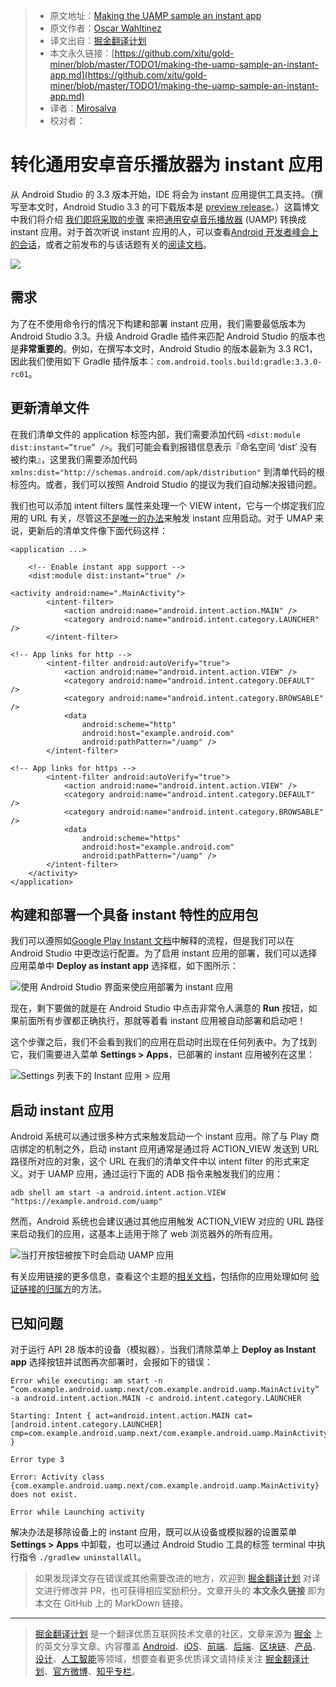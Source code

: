 > * 原文地址：[Making the UAMP sample an instant app](https://medium.com/androiddevelopers/making-the-uamp-sample-an-instant-app-30c3f0a050af)
> * 原文作者：[Oscar Wahltinez](https://medium.com/@owahltinez)
> * 译文出自：[掘金翻译计划](https://github.com/xitu/gold-miner)
> * 本文永久链接：[https://github.com/xitu/gold-miner/blob/master/TODO1/making-the-uamp-sample-an-instant-app.md](https://github.com/xitu/gold-miner/blob/master/TODO1/making-the-uamp-sample-an-instant-app.md)
> * 译者：[Mirosalva](https://github.com/Mirosalva)
> * 校对者：

# 转化通用安卓音乐播放器为 instant 应用

从 Android Studio 的 3.3 版本开始，IDE 将会为 instant 应用提供工具支持。（撰写至本文时，Android Studio 3.3 的可下载版本是 [preview release](https://developer.android.com/studio/preview)。）这篇博文中我们将介绍 [我们即将采取的步骤](https://github.com/googlesamples/android-UniversalMusicPlayer/commit/fc569696dd5dcaf7a8e1fa6bdeea82b30cf5f9d9) 来把[通用安卓音乐播放器](https://github.com/googlesamples/android-UniversalMusicPlayer) (UAMP) 转换成 instant 应用。对于首次听说 instant 应用的人，可以查看[Android 开发者峰会上的会话](https://www.youtube.com/watch?v=L9J2e5PYXNg)，或者之前发布的与该话题有关的[阅读文档](https://developer.android.com/topic/google-play-instant/)。 

![](https://cdn-images-1.medium.com/max/2000/0*c_CwU7uNVestpB4t)

## 需求

为了在不使用命令行的情况下构建和部署 instant 应用，我们需要最低版本为 Android Studio 3.3。升级 Android Gradle 插件来匹配 Android Studio 的版本也是**非常重要的**。例如，在撰写本文时，Android Studio 的版本最新为 3.3 RC1，因此我们使用如下 Gradle 插件版本：`com.android.tools.build:gradle:3.3.0-rc01`。

## 更新清单文件

在我们清单文件的 application 标签内部，我们需要添加代码 `<dist:module dist:instant=”true” />`。我们可能会看到报错信息表示『命名空间 ‘dist’ 没有被约束』，这里我们需要添加代码 `xmlns:dist="http://schemas.android.com/apk/distribution"` 到清单代码的根标签内。或者，我们可以按照 Android Studio 的提议为我们自动解决报错问题。

我们也可以添加 intent filters 属性来处理一个 VIEW intent，它与一个绑定我们应用的 URL 有关，尽管这[不是唯一的办法](https://developer.android.com/topic/google-play-instant/getting-started/feature-plugin#enable-try-now)来触发 instant 应用启动。对于 UMAP 来说，更新后的清单文件像下面代码这样：

```
<application ...>

    <!-- Enable instant app support -->
    <dist:module dist:instant="true" />

<activity android:name=".MainActivity">
        <intent-filter>
            <action android:name="android.intent.action.MAIN" />
            <category android:name="android.intent.category.LAUNCHER" />
        </intent-filter>

<!-- App links for http -->
        <intent-filter android:autoVerify="true">
            <action android:name="android.intent.action.VIEW" />
            <category android:name="android.intent.category.DEFAULT" />
            <category android:name="android.intent.category.BROWSABLE" />
            <data
                android:scheme="http"
                android:host="example.android.com"
                android:pathPattern="/uamp" />
        </intent-filter>

<!-- App links for https -->
        <intent-filter android:autoVerify="true">
            <action android:name="android.intent.action.VIEW" />
            <category android:name="android.intent.category.DEFAULT" />
            <category android:name="android.intent.category.BROWSABLE" />
            <data
                android:scheme="https"
                android:host="example.android.com"
                android:pathPattern="/uamp" />
        </intent-filter>
    </activity>
</application>
```

## 构建和部署一个具备 instant 特性的应用包

我们可以遵照如[Google Play Instant 文档](https://developer.android.com/topic/google-play-instant/getting-started/instant-enabled-app-bundle)中解释的流程，但是我们可以在 Android Studio 中更改运行配置。为了启用 instant 应用的部署，我们可以选择应用菜单中 **Deploy as instant app** 选择框，如下图所示： 

![使用 Android Studio 界面来使应用部署为 instant 应用](https://cdn-images-1.medium.com/max/2000/0*bCe1OhjN7ZVbv2eC)

现在，剩下要做的就是在 Android Studio 中点击非常令人满意的 **Run** 按钮，如果前面所有步骤都正确执行，那就等着看 instant 应用被自动部署和启动吧！

这个步骤之后，我们不会看到我们的应用在启动时出现在任何列表中。为了找到它，我们需要进入菜单 **Settings > Apps**，已部署的 instant 应用被列在这里：

![Settings 列表下的 Instant 应用 > 应用](https://cdn-images-1.medium.com/max/2000/0*YnFwtzi2bG-cSPuZ)

## 启动 instant 应用

Android 系统可以通过很多种方式来触发启动一个 instant 应用。除了与 Play 商店绑定的机制之外，启动 instant 应用通常是通过将 ACTION_VIEW 发送到 URL 路径所对应的对象，这个 URL 在我们的清单文件中以 intent filter 的形式来定义。对于 UAMP 应用，通过运行下面的 ADB 指令来触发我们的应用：

```
adb shell am start -a android.intent.action.VIEW "https://example.android.com/uamp"
```

然而，Android 系统也会建议通过其他应用触发 ACTION_VIEW 对应的 URL 路径来启动我们的应用，这基本上适用于除了 web 浏览器外的所有应用。

![当**打开**按钮被按下时会启动 UAMP 应用](https://cdn-images-1.medium.com/max/2160/0*LMIwDW_RUMO6PtKc)

有关应用链接的更多信息，查看这个主题的[相关文档](https://developer.android.com/training/app-links/instant-app-links)，包括你的应用处理如何 [验证链接的归属方](https://developer.android.com/training/app-links/verify-site-associations)的方法。

## 已知问题

对于运行 API 28 版本的设备（模拟器），当我们清除菜单上 **Deploy as Instant app** 选择按钮并试图再次部署时，会报如下的错误：

```
Error while executing: am start -n “com.example.android.uamp.next/com.example.android.uamp.MainActivity” -a android.intent.action.MAIN -c android.intent.category.LAUNCHER

Starting: Intent { act=android.intent.action.MAIN cat=[android.intent.category.LAUNCHER] cmp=com.example.android.uamp.next/com.example.android.uamp.MainActivity }

Error type 3

Error: Activity class {com.example.android.uamp.next/com.example.android.uamp.MainActivity} does not exist.

Error while Launching activity
```

解决办法是移除设备上的 instant 应用，既可以从设备或模拟器的设置菜单 **Settings > Apps** 中卸载，也可以通过 Android Studio 工具的标签 terminal 中执行指令 `./gradlew uninstallAll`。

> 如果发现译文存在错误或其他需要改进的地方，欢迎到 [掘金翻译计划](https://github.com/xitu/gold-miner) 对译文进行修改并 PR，也可获得相应奖励积分。文章开头的 **本文永久链接** 即为本文在 GitHub 上的 MarkDown 链接。

---

> [掘金翻译计划](https://github.com/xitu/gold-miner) 是一个翻译优质互联网技术文章的社区，文章来源为 [掘金](https://juejin.im) 上的英文分享文章。内容覆盖 [Android](https://github.com/xitu/gold-miner#android)、[iOS](https://github.com/xitu/gold-miner#ios)、[前端](https://github.com/xitu/gold-miner#前端)、[后端](https://github.com/xitu/gold-miner#后端)、[区块链](https://github.com/xitu/gold-miner#区块链)、[产品](https://github.com/xitu/gold-miner#产品)、[设计](https://github.com/xitu/gold-miner#设计)、[人工智能](https://github.com/xitu/gold-miner#人工智能)等领域，想要查看更多优质译文请持续关注 [掘金翻译计划](https://github.com/xitu/gold-miner)、[官方微博](http://weibo.com/juejinfanyi)、[知乎专栏](https://zhuanlan.zhihu.com/juejinfanyi)。
